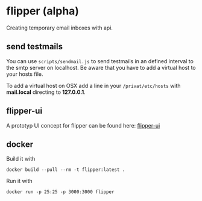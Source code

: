 # flipper (alpha)

Creating temporary email inboxes with api.

## send testmails

You can use `scripts/sendmail.js` to send testmails in an defined interval to the smtp server on localhost. Be aware that you have to add a virtual host to your hosts file.

To add a virtual host on OSX add a line in your `/privat/etc/hosts` with **mail.local** directing to **127.0.0.1**.

## flipper-ui

A prototyp UI concept for flipper can be found here: [flipper-ui](https://github.com/MonksterFX/flipper-ui)

## docker

Build it with

```
docker build --pull --rm -t flipper:latest .
```

Run it with

```
docker run -p 25:25 -p 3000:3000 flipper
```
